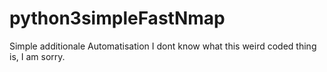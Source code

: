 # python3simpleFastNmap
Simple additionale Automatisation 
I dont know what this weird coded thing is, 
I am sorry.
